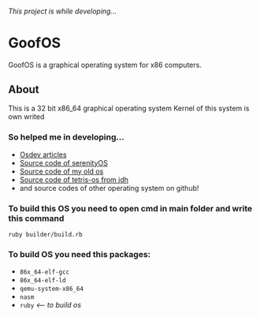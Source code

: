 ###### This project is while developing...
# GoofOS 
GoofOS is a graphical operating system for x86 computers.
## About
This is a 32 bit x86_64 graphical operating system
Kernel of this system is own writed
### So helped me in developing...
- [Osdev articles](https://wiki.osdev.org/)
- [Source code of serenityOS](https://github.com/SerenityOS/serenity)
- [Source code of my old os](https://github.com/SolindekDev/sonix)
- [Source code of tetris-os from jdh](https://github.com/vladcc/Tetris-OS)
- and source codes of other operating system on github!


### To build this OS you need to open cmd in main folder and write this command
```shell
ruby builder/build.rb
```

### To build OS you need this packages:
- `86x_64-elf-gcc`
- `86x_64-elf-ld`
- `qemu-system-x86_64`
- `nasm`
- `ruby` *<-- to build os*
